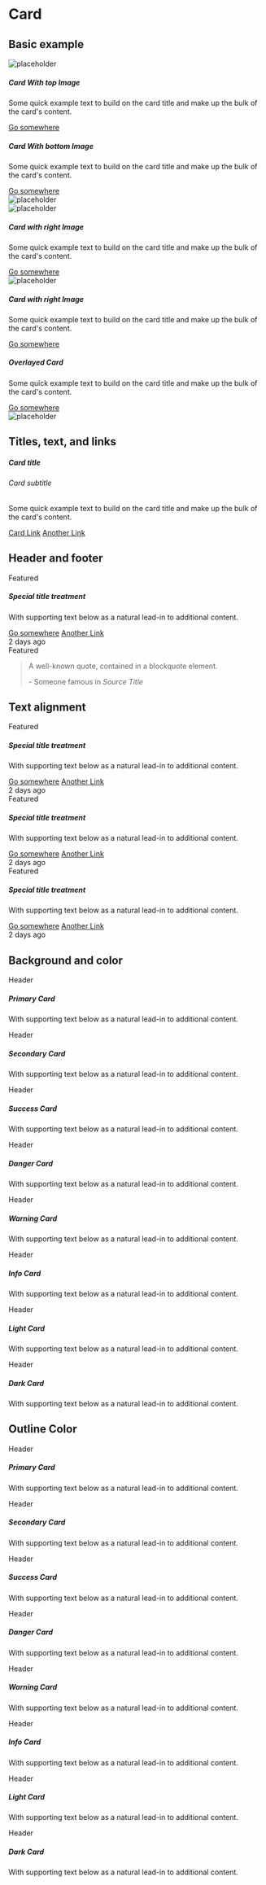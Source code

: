 # Card

## Basic example

<code-preview>
    <div class="flex flex-col w-full overflow-auto bg-white border border-gray-400 rounded sm:w-2/5">
      <img src="https://picsum.photos/500/250" alt="placeholder" class="object-cover h-48 min-w-full" />
      <div class="p-4 h-2/3">
        <h5 class="mb-3 text-xl font-medium">Card With top Image</h5>
        <p class="m-0 mb-4">Some quick example text to build on the card title and make up the bulk of the card's content.</p>
        <a href="#!" role="button" class="inline-block px-3 py-2 text-base font-normal leading-6 text-center text-white align-middle bg-blue-600 border-transparent border-solid rounded cursor-pointer hover:bg-blue-700 hover:no-underline focus:outline-none active:bg-blue-700 active:no-underline">Go somewhere</a>
      </div>
    </div>
</code-preview>

<code-preview>
    <div class="flex flex-col w-full overflow-auto bg-white border border-gray-400 rounded sm:w-2/5">
      <div class="p-4 h-2/3">
        <h5 class="mb-3 text-xl font-medium">Card With bottom Image</h5>
        <p class="m-0 mb-4">Some quick example text to build on the card title and make up the bulk of the card's content.</p>
        <a href="#!" role="button" class="inline-block px-3 py-2 text-base font-normal leading-6 text-center text-white align-middle bg-blue-600 border-transparent border-solid rounded cursor-pointer hover:bg-blue-700 hover:no-underline focus:outline-none active:bg-blue-700 active:no-underline">Go somewhere</a>
      </div>
      <img src="https://picsum.photos/500/250" alt="placeholder" class="object-cover h-48 min-w-full" />
    </div>
</code-preview>

<code-preview>
    <div class="flex flex-col w-full overflow-auto bg-white border border-gray-400 rounded sm:w-2/5 sm:flex-row">
      <div class="w-full sm:w-1/3"><img src="https://picsum.photos/640/250" alt="placeholder" class="object-cover min-h-full"/></div>
      <div class="w-full p-4 sm:w-2/3">
        <h5 class="mb-3 text-xl font-medium">Card with right Image</h5>
        <p class="m-0 mb-4">Some quick example text to build on the card title and make up the bulk of the card's content.</p>
        <a
          href="#!"
          role="button"
          class="inline-block px-3 py-2 text-base font-normal leading-6 text-center text-white align-middle bg-blue-600 border-transparent border-solid rounded cursor-pointer hover:bg-blue-700 hover:no-underline focus:outline-none active:bg-blue-700 active:no-underline"
          >Go somewhere</a
        >
      </div>
    </div>
</code-preview>

<code-preview>
    <div class="flex flex-col w-full overflow-auto bg-white border border-gray-400 rounded sm:w-2/5 sm:flex-row-reverse">
      <div class="w-full sm:w-1/3"><img src="https://picsum.photos/640/250" alt="placeholder" class="object-cover min-h-full"/></div>
      <div class="w-full p-4 sm:w-2/3">
        <h5 class="mb-3 text-xl font-medium">Card with right Image</h5>
        <p class="m-0 mb-4">Some quick example text to build on the card title and make up the bulk of the card's content.</p>
        <a
          href="#!"
          role="button"
          class="inline-block px-3 py-2 text-base font-normal leading-6 text-center text-white align-middle bg-blue-600 border-transparent border-solid rounded cursor-pointer hover:bg-blue-700 hover:no-underline focus:outline-none active:bg-blue-700 active:no-underline"
          >Go somewhere</a
        >
      </div>
    </div>
</code-preview>

<code-preview>
    <div class="relative w-full overflow-auto text-white bg-white border border-gray-400 rounded sm:w-2/5">
      <div class="relative z-10 p-4">
        <h5 class="mb-3 text-xl font-medium">Overlayed Card</h5>
        <p class="m-0 mb-4">Some quick example text to build on the card title and make up the bulk of the card's content.</p>
        <a
          href="#!"
          role="button"
          class="inline-block px-3 py-2 text-base font-normal leading-6 text-center text-white align-middle bg-blue-600 border-transparent border-solid rounded cursor-pointer hover:bg-blue-700 hover:no-underline focus:outline-none active:bg-blue-700 active:no-underline"
          >Go somewhere</a
        >
      </div>
      <img src="https://picsum.photos/640" alt="placeholder" class="absolute top-0 object-cover w-full h-full" />
    </div>
</code-preview>

## Titles, text, and links

<code-preview>
    <div class="w-full overflow-auto bg-white border border-gray-400 rounded sm:w-2/5">
      <div class="p-4">
        <h5 class="text-xl font-medium">Card title</h5>
        <h6 class="mb-2 text-base font-medium text-gray-700">Card subtitle</h6>
        <p class="m-0 mb-4">Some quick example text to build on the card title and make up the bulk of the card's content.</p>
        <a href="#!" class="inline-block py-2 text-base font-normal leading-6 text-center text-blue-600 align-middle border-transparent border-solid rounded cursor-pointer hover:text-blue-700 active:text-blue-700 hover:underline active:underline focus:outline-none">Card Link</a>
        <a href="#!" class="inline-block px-3 py-2 text-base font-normal leading-6 text-center text-blue-600 align-middle border-transparent border-solid rounded cursor-pointer hover:text-blue-700 active:text-blue-700 hover:underline active:underline focus:outline-none">Another Link</a>
      </div>
    </div>
</code-preview>

## Header and footer

<code-preview>
    <div class="w-full overflow-auto bg-white border border-gray-400 rounded sm:w-2/5">
      <div class="p-4 bg-gray-300 bg-opacity-25 border-b border-inherit">Featured</div>
      <div class="p-4">
        <h5 class="mb-3 text-xl font-medium">Special title treatment</h5>
        <p class="m-0 mb-4">With supporting text below as a natural lead-in to additional content.</p>
        <a href="#!" role="button" class="inline-block px-3 py-2 text-base font-normal leading-6 text-center text-white align-middle bg-blue-600 border-transparent border-solid rounded cursor-pointer hover:bg-blue-700 hover:no-underline focus:outline-none active:bg-blue-700 active:no-underline">Go somewhere</a>
        <a href="#!" class="inline-block px-3 py-2 text-base font-normal leading-6 text-center text-blue-600 align-middle border-transparent border-solid rounded cursor-pointer hover:text-blue-700 hover:underline focus:outline-none active:text-blue-700 active:underline">Another Link</a>
      </div>
      <div class="p-4 bg-gray-300 bg-opacity-25 border-t border-inherit">2 days ago</div>
    </div>
</code-preview>

<code-preview>
    <div class="w-full overflow-auto bg-white border border-gray-400 rounded sm:w-2/5">
      <div class="p-4 bg-gray-300 bg-opacity-25 border-b border-inherit">Featured</div>
      <div class="p-4">
        <blockquote>
          <p class="mb-3 text-xl font-medium">A well-known quote, contained in a blockquote element.</p>
          <footer class="text-base font-medium text-gray-700">- Someone famous in <cite title="Source Title" class="italic">Source Title</cite></footer>
        </blockquote>
      </div>
    </div>
</code-preview>

## Text alignment

<code-preview>
    <div class="w-full overflow-auto bg-white border border-gray-400 rounded sm:w-2/5">
      <div class="p-4 bg-gray-300 bg-opacity-25 border-b border-inherit">Featured</div>
      <div class="p-4">
        <h5 class="mb-3 text-xl font-medium">Special title treatment</h5>
        <p class="m-0 mb-4">With supporting text below as a natural lead-in to additional content.</p>
        <a href="#!" role="button" class="inline-block px-3 py-2 text-base font-normal leading-6 text-center text-white align-middle bg-blue-600 border-transparent border-solid rounded cursor-pointer hover:bg-blue-700 hover:no-underline focus:outline-none active:bg-blue-700 active:no-underline">Go somewhere</a>
        <a href="#!" class="inline-block px-3 py-2 text-base font-normal leading-6 text-center text-blue-600 align-middle border-transparent border-solid rounded cursor-pointer hover:text-blue-700 hover:underline focus:outline-none active:text-blue-700 active:underline">Another Link</a>
      </div>
      <div class="p-4 bg-gray-300 bg-opacity-25 border-t border-inherit">2 days ago</div>
    </div>
</code-preview>

<code-preview>
    <div class="w-full overflow-auto text-center bg-white border border-gray-400 rounded sm:w-2/5">
      <div class="p-4 bg-gray-300 bg-opacity-25 border-b border-inherit">Featured</div>
      <div class="p-4">
        <h5 class="mb-3 text-xl font-medium">Special title treatment</h5>
        <p class="m-0 mb-4">With supporting text below as a natural lead-in to additional content.</p>
        <a href="#!" role="button" class="inline-block px-3 py-2 text-base font-normal leading-6 text-center text-white align-middle bg-blue-600 border-transparent border-solid rounded cursor-pointer hover:bg-blue-700 hover:no-underline focus:outline-none active:bg-blue-700 active:no-underline">Go somewhere</a>
        <a href="#!" class="inline-block px-3 py-2 text-base font-normal leading-6 text-center text-blue-600 align-middle border-transparent border-solid rounded cursor-pointer hover:text-blue-700 hover:underline focus:outline-none active:text-blue-700 active:underline">Another Link</a>
      </div>
      <div class="p-4 bg-gray-300 bg-opacity-25 border-t border-inherit">2 days ago</div>
    </div>
</code-preview>

<code-preview>
    <div class="w-full overflow-auto text-right bg-white border border-gray-400 rounded sm:w-2/5">
      <div class="p-4 bg-gray-300 bg-opacity-25 border-b border-inherit">Featured</div>
      <div class="p-4">
        <h5 class="mb-3 text-xl font-medium">Special title treatment</h5>
        <p class="m-0 mb-4">With supporting text below as a natural lead-in to additional content.</p>
        <a href="#!" role="button" class="inline-block px-3 py-2 text-base font-normal leading-6 text-center text-white align-middle bg-blue-600 border-transparent border-solid rounded cursor-pointer hover:bg-blue-700 hover:no-underline focus:outline-none active:bg-blue-700 active:no-underline">Go somewhere</a>
        <a href="#!" class="inline-block px-3 py-2 text-base font-normal leading-6 text-center text-blue-600 align-middle border-transparent border-solid rounded cursor-pointer hover:text-blue-700 hover:underline focus:outline-none active:text-blue-700 active:underline">Another Link</a>
      </div>
      <div class="p-4 bg-gray-300 bg-opacity-25 border-t border-inherit">2 days ago</div>
    </div>
</code-preview>

## Background and color

<code-preview>
    <div class="w-full overflow-auto text-white bg-blue-600 border border-blue-700 rounded sm:w-2/5">
      <div class="p-4 bg-gray-500 bg-opacity-25 border-b border-blue-700">Header</div>
      <div class="p-4">
        <h5 class="mb-3 text-xl font-medium">Primary Card</h5>
        <p class="m-0 mb-4">With supporting text below as a natural lead-in to additional content.</p>
      </div>
    </div>
</code-preview>

<code-preview>
    <div class="w-full overflow-auto text-white bg-gray-600 border border-gray-700 rounded sm:w-2/5">
      <div class="p-4 bg-gray-500 bg-opacity-25 border-b border-gray-700">Header</div>
      <div class="p-4">
        <h5 class="mb-3 text-xl font-medium">Secondary Card</h5>
        <p class="m-0 mb-4">With supporting text below as a natural lead-in to additional content.</p>
      </div>
    </div>
</code-preview>

<code-preview>
    <div class="w-full overflow-auto text-white bg-green-500 border border-green-600 rounded sm:w-2/5">
      <div class="p-4 bg-gray-500 bg-opacity-25 border-b border-green-600">Header</div>
      <div class="p-4">
        <h5 class="mb-3 text-xl font-medium">Success Card</h5>
        <p class="m-0 mb-4">With supporting text below as a natural lead-in to additional content.</p>
      </div>
    </div>
</code-preview>

<code-preview>
    <div class="w-full overflow-auto text-white bg-red-600 border border-red-700 rounded sm:w-2/5">
      <div class="p-4 bg-gray-500 bg-opacity-25 border-b border-red-700">Header</div>
      <div class="p-4">
        <h5 class="mb-3 text-xl font-medium">Danger Card</h5>
        <p class="m-0 mb-4">With supporting text below as a natural lead-in to additional content.</p>
      </div>
    </div>
</code-preview>

<code-preview>
    <div class="w-full overflow-auto text-white bg-yellow-500 border border-yellow-600 rounded sm:w-2/5">
      <div class="p-4 bg-gray-300 bg-opacity-25 border-b border-yellow-600">Header</div>
      <div class="p-4">
        <h5 class="mb-3 text-xl font-medium">Warning Card</h5>
        <p class="m-0 mb-4">With supporting text below as a natural lead-in to additional content.</p>
      </div>
    </div>
</code-preview>

<code-preview>
    <div class="w-full overflow-auto text-white bg-teal-500 border border-teal-600 rounded sm:w-2/5">
      <div class="p-4 bg-gray-500 bg-opacity-25 border-b border-teal-600">Header</div>
      <div class="p-4">
        <h5 class="mb-3 text-xl font-medium">Info Card</h5>
        <p class="m-0 mb-4">With supporting text below as a natural lead-in to additional content.</p>
      </div>
    </div>
</code-preview>

<code-preview>
    <div class="w-full overflow-auto bg-gray-200 border border-gray-300 rounded sm:w-2/5 text-dark">
      <div class="p-4 bg-gray-300 bg-opacity-25 border-b border-gray-300">Header</div>
      <div class="p-4">
        <h5 class="mb-3 text-xl font-medium">Light Card</h5>
        <p class="m-0 mb-4">With supporting text below as a natural lead-in to additional content.</p>
      </div>
    </div>
</code-preview>

<code-preview>
    <div class="w-full overflow-auto text-white bg-gray-800 border border-gray-900 rounded sm:w-2/5">
      <div class="p-4 bg-gray-700 bg-opacity-25 border-b border-gray-900">Header</div>
      <div class="p-4">
        <h5 class="mb-3 text-xl font-medium">Dark Card</h5>
        <p class="m-0 mb-4">With supporting text below as a natural lead-in to additional content.</p>
      </div>
    </div>
</code-preview>

## Outline Color

<code-preview>
    <div class="w-full overflow-auto text-blue-600 border border-blue-600 rounded sm:w-2/5">
      <div class="p-4 bg-gray-300 bg-opacity-25">Header</div>
      <div class="p-4">
        <h5 class="mb-3 text-xl font-medium">Primary Card</h5>
        <p class="m-0 mb-4">With supporting text below as a natural lead-in to additional content.</p>
      </div>
    </div>
</code-preview>

<code-preview>
    <div class="w-full overflow-auto text-gray-600 border border-gray-600 rounded sm:w-2/5">
      <div class="p-4 bg-gray-300 bg-opacity-25">Header</div>
      <div class="p-4">
        <h5 class="mb-3 text-xl font-medium">Secondary Card</h5>
        <p class="m-0 mb-4">With supporting text below as a natural lead-in to additional content.</p>
      </div>
    </div>
</code-preview>

<code-preview>
    <div class="w-full overflow-auto text-green-500 border border-green-500 rounded sm:w-2/5">
      <div class="p-4 bg-gray-300 bg-opacity-25">Header</div>
      <div class="p-4">
        <h5 class="mb-3 text-xl font-medium">Success Card</h5>
        <p class="m-0 mb-4">With supporting text below as a natural lead-in to additional content.</p>
      </div>
    </div>
</code-preview>

<code-preview>
    <div class="w-full overflow-auto text-red-600 border border-red-600 rounded sm:w-2/5">
      <div class="p-4 bg-gray-300 bg-opacity-25">Header</div>
      <div class="p-4">
        <h5 class="mb-3 text-xl font-medium">Danger Card</h5>
        <p class="m-0 mb-4">With supporting text below as a natural lead-in to additional content.</p>
      </div>
    </div>
</code-preview>

<code-preview>
    <div class="w-full overflow-auto text-yellow-500 border border-yellow-500 rounded sm:w-2/5">
      <div class="p-4 bg-gray-300 bg-opacity-25">Header</div>
      <div class="p-4">
        <h5 class="mb-3 text-xl font-medium">Warning Card</h5>
        <p class="m-0 mb-4">With supporting text below as a natural lead-in to additional content.</p>
      </div>
    </div>
</code-preview>

<code-preview>
    <div class="w-full overflow-auto text-teal-500 border border-teal-500 rounded sm:w-2/5">
      <div class="p-4 bg-gray-300 bg-opacity-25">Header</div>
      <div class="p-4">
        <h5 class="mb-3 text-xl font-medium">Info Card</h5>
        <p class="m-0 mb-4">With supporting text below as a natural lead-in to additional content.</p>
      </div>
    </div>
</code-preview>

<code-preview>
    <div class="w-full overflow-auto text-gray-800 border border-gray-200 rounded sm:w-2/5 text-">
      <div class="p-4 bg-gray-300 bg-opacity-25">Header</div>
      <div class="p-4">
        <h5 class="mb-3 text-xl font-medium">Light Card</h5>
        <p class="m-0 mb-4">With supporting text below as a natural lead-in to additional content.</p>
      </div>
    </div>
</code-preview>

<code-preview>
    <div class="w-full overflow-auto text-gray-800 border border-gray-800 rounded sm:w-2/5">
      <div class="p-4 bg-gray-300 bg-opacity-25">Header</div>
      <div class="p-4">
        <h5 class="mb-3 text-xl font-medium">Dark Card</h5>
        <p class="m-0 mb-4">With supporting text below as a natural lead-in to additional content.</p>
      </div>
    </div>
</code-preview>
